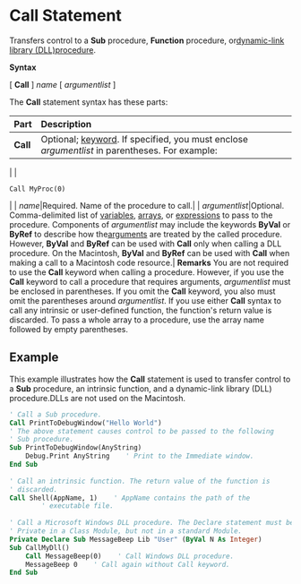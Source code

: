 
# Call Statement

Transfers control to a  **Sub** procedure, **Function** procedure, or[dynamic-link library (DLL)](b8bdf64f-5920-1ae9-16d0-b26d09524a30.md)[procedure](b8bdf64f-5920-1ae9-16d0-b26d09524a30.md).

 **Syntax**

[ **Call** ] _name_ [ _argumentlist_ ]

The  **Call** statement syntax has these parts:


|**Part**|**Description**|
|:-----|:-----|
|**Call**|Optional; [keyword](b8bdf64f-5920-1ae9-16d0-b26d09524a30.md). If specified, you must enclose  _argumentlist_ in parentheses. For example:|
|
|
```
Call MyProc(0)
```

|
| _name_|Required. Name of the procedure to call.|
| _argumentlist_|Optional. Comma-delimited list of [variables](b8bdf64f-5920-1ae9-16d0-b26d09524a30.md), [arrays](b8bdf64f-5920-1ae9-16d0-b26d09524a30.md), or [expressions](b8bdf64f-5920-1ae9-16d0-b26d09524a30.md) to pass to the procedure. Components of _argumentlist_ may include the keywords **ByVal** or **ByRef** to describe how the[arguments](b8bdf64f-5920-1ae9-16d0-b26d09524a30.md) are treated by the called procedure. However, **ByVal** and **ByRef** can be used with **Call** only when calling a DLL procedure. On the Macintosh, **ByVal** and **ByRef** can be used with **Call** when making a call to a Macintosh code resource.|
 **Remarks**
You are not required to use the  **Call** keyword when calling a procedure. However, if you use the **Call** keyword to call a procedure that requires arguments, _argumentlist_ must be enclosed in parentheses. If you omit the **Call** keyword, you also must omit the parentheses around _argumentlist_. If you use either **Call** syntax to call any intrinsic or user-defined function, the function's return value is discarded.
To pass a whole array to a procedure, use the array name followed by empty parentheses.

## Example

This example illustrates how the  **Call** statement is used to transfer control to a **Sub** procedure, an intrinsic function, and a dynamic-link library (DLL) procedure.DLLs are not used on the Macintosh.


```vb
' Call a Sub procedure. 
Call PrintToDebugWindow("Hello World")     
' The above statement causes control to be passed to the following 
' Sub procedure. 
Sub PrintToDebugWindow(AnyString) 
    Debug.Print AnyString    ' Print to the Immediate window. 
End Sub 
 
' Call an intrinsic function. The return value of the function is 
' discarded. 
Call Shell(AppName, 1)    ' AppName contains the path of the  
        ' executable file. 
 
' Call a Microsoft Windows DLL procedure. The Declare statement must be  
' Private in a Class Module, but not in a standard Module. 
Private Declare Sub MessageBeep Lib "User" (ByVal N As Integer) 
Sub CallMyDll() 
    Call MessageBeep(0)    ' Call Windows DLL procedure. 
    MessageBeep 0    ' Call again without Call keyword. 
End Sub
```

